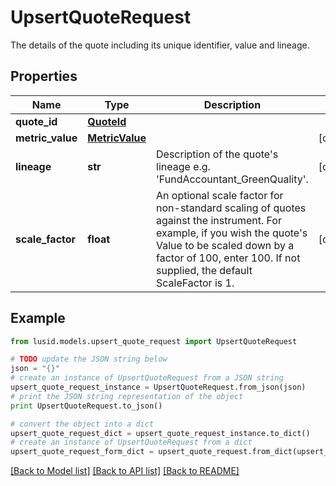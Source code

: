 # UpsertQuoteRequest

The details of the quote including its unique identifier, value and lineage.

## Properties
Name | Type | Description | Notes
------------ | ------------- | ------------- | -------------
**quote_id** | [**QuoteId**](QuoteId.md) |  | 
**metric_value** | [**MetricValue**](MetricValue.md) |  | [optional] 
**lineage** | **str** | Description of the quote&#39;s lineage e.g. &#39;FundAccountant_GreenQuality&#39;. | [optional] 
**scale_factor** | **float** | An optional scale factor for non-standard scaling of quotes against the instrument. For example, if you wish the quote&#39;s Value to be scaled down by a factor of 100, enter 100. If not supplied, the default ScaleFactor is 1. | [optional] 

## Example

```python
from lusid.models.upsert_quote_request import UpsertQuoteRequest

# TODO update the JSON string below
json = "{}"
# create an instance of UpsertQuoteRequest from a JSON string
upsert_quote_request_instance = UpsertQuoteRequest.from_json(json)
# print the JSON string representation of the object
print UpsertQuoteRequest.to_json()

# convert the object into a dict
upsert_quote_request_dict = upsert_quote_request_instance.to_dict()
# create an instance of UpsertQuoteRequest from a dict
upsert_quote_request_form_dict = upsert_quote_request.from_dict(upsert_quote_request_dict)
```
[[Back to Model list]](../README.md#documentation-for-models) [[Back to API list]](../README.md#documentation-for-api-endpoints) [[Back to README]](../README.md)


